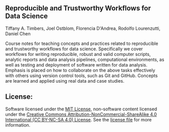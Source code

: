 ## Reproducible and Trustworthy Workflows for Data Science

Tiffany A. Timbers, Joel Ostblom, Florencia D'Andrea, Rodolfo Lourenzutti, Daniel Chen

Course notes for teaching concepts and practices 
related to reproducible and trustworthy workflows for data science.
Specifically we cover workflows for writing reproducible, 
robust and valid computer scripts, analytic reports 
and data analysis pipelines, computational environments,
as well as testing and deployment of software written for data analysis. 
Emphasis is placed on how to collaborate on the above tasks effectively 
with others using version control tools, 
such as Git and GitHub. 
Concepts are learned and applied using real data and case studies.

## License: 
Software licensed under the [MIT License](https://spdx.org/licenses/MIT.html), non-software content licensed under the [Creative Commons Attribution-NonCommercial-ShareAlike 4.0 International (CC BY-NC-SA 4.0) License](https://creativecommons.org/licenses/by-nc-sa/4.0/). See the [license file](LICENSE.md) for more information.
